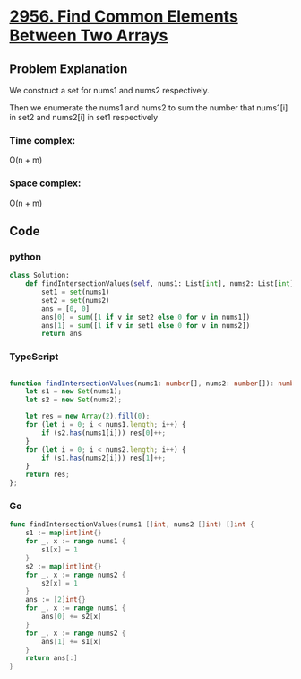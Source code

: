 # [2956. Find Common Elements Between Two Arrays](https://leetcode.cn/problems/find-common-elements-between-two-arrays/description/?envType=daily-question&envId=2024-07-16)



## Problem Explanation
We construct a set for nums1 and nums2 respectively.

Then we enumerate the nums1 and nums2 to sum the number that nums1[i] in set2 and nums2[i] in set1 respectively
### Time complex:
O(n + m)
### Space complex:
O(n + m)
## Code

### python
```python
class Solution:
    def findIntersectionValues(self, nums1: List[int], nums2: List[int]) -> List[int]:
        set1 = set(nums1)
        set2 = set(nums2)
        ans = [0, 0]
        ans[0] = sum([1 if v in set2 else 0 for v in nums1])
        ans[1] = sum([1 if v in set1 else 0 for v in nums2])
        return ans


```

### TypeScript
```TypeScript

function findIntersectionValues(nums1: number[], nums2: number[]): number[] {
    let s1 = new Set(nums1);
    let s2 = new Set(nums2);

    let res = new Array(2).fill(0);
    for (let i = 0; i < nums1.length; i++) {
        if (s2.has(nums1[i])) res[0]++;
    }
    for (let i = 0; i < nums2.length; i++) {
        if (s1.has(nums2[i])) res[1]++;
    }
    return res;
};
```

### Go
```go
func findIntersectionValues(nums1 []int, nums2 []int) []int {
    s1 := map[int]int{}
    for _, x := range nums1 {
        s1[x] = 1
    }
    s2 := map[int]int{}
    for _, x := range nums2 {
        s2[x] = 1
    }
    ans := [2]int{}
    for _, x := range nums1 {
        ans[0] += s2[x]
    }
    for _, x := range nums2 {
        ans[1] += s1[x]
    }
    return ans[:]
}
```